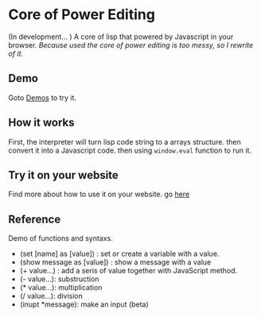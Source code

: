 # Core of Power Editing 
(In development... )
A core of lisp that powered by Javascript in your browser.
*Because used the core of power editing is too messy, so I rewrite of it.*

## Demo 
Goto [Demos](./demo/) to try it.

## How it works
First, the interpreter will turn lisp code string to a arrays structure. then convert it into a Javascript code. then using `window.eval` function to run it.

## Try it on your website
Find more about how to use it on your website. go [here](./docs/GetStarted.md)

## Reference
Demo of functions and syntaxs.
* (set [name] as [value]) : set or create a variable with a value.
* (show message as [value]) : show a message with a value
* (+ value...) : add a seris of value together with JavaScript method.
* (- value...): substruction
* (* value...): multiplication
* (/ value...): division
* (inupt *message): make an input (beta)
